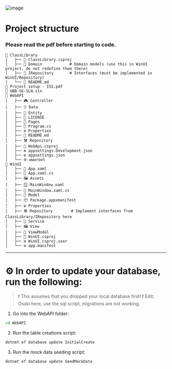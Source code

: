 ![image](https://github.com/user-attachments/assets/19f06456-5861-4385-9346-56b81fcc62a3)

# Project structure
### Please read the pdf before starting to code.
```
📁 ClassLibrary
│   ├── 📄 ClassLibrary.csproj
│   ├── 🧩 Domain            # Domain models (use this in WinUI project, do not redefine them there)
│   ├── 🧾 IRepository       # Interfaces (must be implemented in WinUI/Repository)
│   └── 📘 README.md
📄 Project setup - ISS.pdf
📄 UBB-SE-SLN.sln
📁 WebAPI
│   ├── 🎮 Controller
│   ├── 🗄️ Data
│   ├── 🧩 Entity
│   ├── 📜 LICENSE
│   ├── 📄 Pages
│   ├── 🧠 Program.cs
│   ├── ⚙️ Properties
│   ├── 📘 README.md
│   ├── 🛠️ Repository
│   ├── 📄 WebApi.csproj
│   ├── ⚙️ appsettings.Development.json
│   ├── ⚙️ appsettings.json
│   └── 🌐 wwwroot
📁 WinUI
│   ├── 📄 App.xaml
│   ├── 🧠 App.xaml.cs
│   ├── 🖼️ Assets
│   ├── 🪟 MainWindow.xaml
│   ├── 🧠 MainWindow.xaml.cs
│   ├── 🧩 Model
│   ├── 📦 Package.appxmanifest
│   ├── ⚙️ Properties
│   ├── 🛠️ Repository        # Implement interfaces from ClassLibrary/IRepository here
│   ├── 🔧 Service
│   ├── 🖼️ View
│   ├── 🧠 ViewModel
│   ├── 📄 WinUI.csproj
│   ├── ⚙️ WinUI.csproj.user
│   └── ⚙️ app.manifest
```

---

# ⚙️ In order to update your database, run the following:

> ❗️ This assumes that you dropped your local database first!
> ❗️ Edit: Osaki here, use the sql script, migrations are not working.

1. Go into the WebAPI folder:
```bash
cd WebAPI
```

2. Run the table creations script:
```bash
dotnet ef database update InitialCreate
```

3. Run the mock data seeding script:
```bash
dotnet ef database update SeedMockData
```
